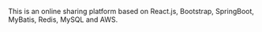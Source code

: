 This is an online sharing platform based on React.js, Bootstrap, SpringBoot, MyBatis, Redis, MySQL and AWS.
